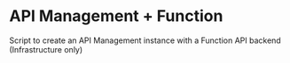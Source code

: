 # API Management + Function

Script to create an API Management instance with a Function API backend (Infrastructure only)

